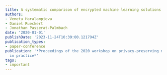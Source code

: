```yaml
---
title: A systematic comparison of encrypted machine learning solutions for image classification
authors:
- Veneta Haralampieva
- Daniel Rueckert
- Jonathan Passerat-Palmbach
date: '2020-01-01'
publishDate: '2023-11-24T10:39:00.121794Z'
publication_types:
- paper-conference
publication: '*Proceedings of the 2020 workshop on privacy-preserving machine learning
  in practice*'
tags:
- important
---
```

